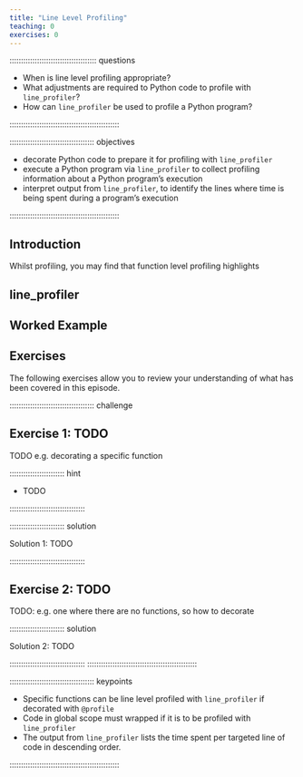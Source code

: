 ```yaml
---
title: "Line Level Profiling"
teaching: 0
exercises: 0
---
```


:::::::::::::::::::::::::::::::::::::: questions

- When is line level profiling appropriate?
- What adjustments are required to Python code to profile with `line_profiler`?
- How can `line_profiler` be used to profile a Python program?
<!-- Last two overlap somewhat -->
::::::::::::::::::::::::::::::::::::::::::::::::

::::::::::::::::::::::::::::::::::::: objectives

- decorate Python code to prepare it for profiling with `line_profiler`
- execute a Python program via `line_profiler` to collect profiling information about a Python program’s execution
- interpret output from `line_profiler`, to identify the lines where time is being spent during a program’s execution

::::::::::::::::::::::::::::::::::::::::::::::::

## Introduction

Whilst profiling, you may find that function level profiling highlights 

## line_profiler

## Worked Example

## Exercises

The following exercises allow you to review your understanding of what has been covered in this episode.

::::::::::::::::::::::::::::::::::::: challenge 

## Exercise 1: TODO

TODO e.g. decorating a specific function

:::::::::::::::::::::::: hint

- TODO

:::::::::::::::::::::::::::::::::

:::::::::::::::::::::::: solution 

Solution 1: TODO

:::::::::::::::::::::::::::::::::


## Exercise 2: TODO

TODO: e.g. one where there are no functions, so how to decorate

:::::::::::::::::::::::: solution 

Solution 2: TODO

:::::::::::::::::::::::::::::::::
::::::::::::::::::::::::::::::::::::::::::::::::



::::::::::::::::::::::::::::::::::::: keypoints

<!-- TODO does this still fit after the content has been written -->
- Specific functions can be line level profiled with `line_profiler` if decorated with `@profile`
- Code in global scope must wrapped if it is to be profiled with `line_profiler`
- The output from `line_profiler` lists the time spent per targeted line of code in descending order.

::::::::::::::::::::::::::::::::::::::::::::::::